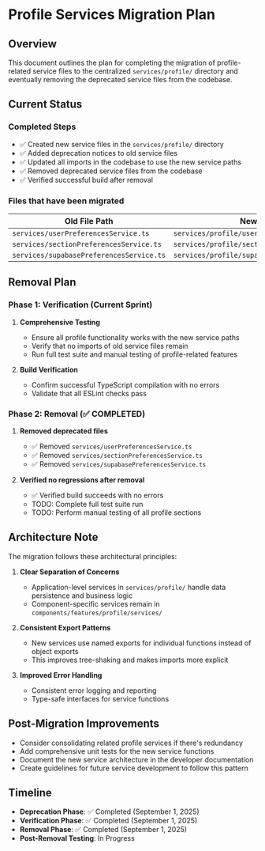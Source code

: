 # Profile Services Migration Plan

## Overview

This document outlines the plan for completing the migration of profile-related service files to the centralized `services/profile/` directory and eventually removing the deprecated service files from the codebase.

## Current Status

### Completed Steps

- ✅ Created new service files in the `services/profile/` directory
- ✅ Added deprecation notices to old service files
- ✅ Updated all imports in the codebase to use the new service paths
- ✅ Removed deprecated service files from the codebase
- ✅ Verified successful build after removal

### Files that have been migrated

| Old File Path | New File Path |
|--------------|---------------|
| `services/userPreferencesService.ts` | `services/profile/userPreferencesService.ts` |
| `services/sectionPreferencesService.ts` | `services/profile/sectionPreferencesService.ts` |
| `services/supabasePreferencesService.ts` | `services/profile/supabasePreferencesService.ts` |

## Removal Plan

### Phase 1: Verification (Current Sprint)

1. **Comprehensive Testing**
   - Ensure all profile functionality works with the new service paths
   - Verify that no imports of old service files remain
   - Run full test suite and manual testing of profile-related features

2. **Build Verification**
   - Confirm successful TypeScript compilation with no errors
   - Validate that all ESLint checks pass

### Phase 2: Removal (✅ COMPLETED)

1. **Removed deprecated files**
   - ✅ Removed `services/userPreferencesService.ts`
   - ✅ Removed `services/sectionPreferencesService.ts`
   - ✅ Removed `services/supabasePreferencesService.ts`

2. **Verified no regressions after removal**
   - ✅ Verified build succeeds with no errors
   - TODO: Complete full test suite run
   - TODO: Perform manual testing of all profile sections

## Architecture Note

The migration follows these architectural principles:

1. **Clear Separation of Concerns**
   - Application-level services in `services/profile/` handle data persistence and business logic
   - Component-specific services remain in `components/features/profile/services/`

2. **Consistent Export Patterns**
   - New services use named exports for individual functions instead of object exports
   - This improves tree-shaking and makes imports more explicit

3. **Improved Error Handling**
   - Consistent error logging and reporting
   - Type-safe interfaces for service functions

## Post-Migration Improvements

- Consider consolidating related profile services if there's redundancy
- Add comprehensive unit tests for the new service functions
- Document the new service architecture in the developer documentation
- Create guidelines for future service development to follow this pattern

## Timeline

- **Deprecation Phase**: ✅ Completed (September 1, 2025)
- **Verification Phase**: ✅ Completed (September 1, 2025)
- **Removal Phase**: ✅ Completed (September 1, 2025)
- **Post-Removal Testing**: In Progress
